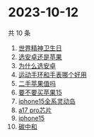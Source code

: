 # 2023-10-12

共 10 条

<!-- BEGIN -->
<!-- 最后更新时间 Thu Oct 12 2023 07:06:53 GMT+0800 (China Standard Time) -->

1. [世界精神卫生日](https://www.zhihu.com/search?q=%E4%B8%96%E7%95%8C%E7%B2%BE%E7%A5%9E%E5%8D%AB%E7%94%9F%E6%97%A5)
1. [选安卓还是苹果](https://www.zhihu.com/search?q=%E9%80%89%E5%AE%89%E5%8D%93%E8%BF%98%E6%98%AF%E8%8B%B9%E6%9E%9C)
1. [为什么选安卓](https://www.zhihu.com/search?q=%E4%B8%BA%E4%BB%80%E4%B9%88%E9%80%89%E5%AE%89%E5%8D%93)
1. [运动手环和手表哪个好用](https://www.zhihu.com/search?q=%E8%BF%90%E5%8A%A8%E6%89%8B%E7%8E%AF%E5%92%8C%E6%89%8B%E8%A1%A8%E5%93%AA%E4%B8%AA%E5%A5%BD%E7%94%A8)
1. [二手苹果值吗](https://www.zhihu.com/search?q=%E4%BA%8C%E6%89%8B%E8%8B%B9%E6%9E%9C%E5%80%BC%E5%90%97)
1. [要不要买苹果15](https://www.zhihu.com/search?q=%E8%A6%81%E4%B8%8D%E8%A6%81%E4%B9%B0%E8%8B%B9%E6%9E%9C15)
1. [iphone15全系灵动岛](https://www.zhihu.com/search?q=iphone15%E5%85%A8%E7%B3%BB%E7%81%B5%E5%8A%A8%E5%B2%9B)
1. [a17 pro芯片](https://www.zhihu.com/search?q=a17%20pro%E8%8A%AF%E7%89%87)
1. [iphone15](https://www.zhihu.com/search?q=iphone15)
1. [碳中和](https://www.zhihu.com/search?q=%E7%A2%B3%E4%B8%AD%E5%92%8C)

<!-- END -->
